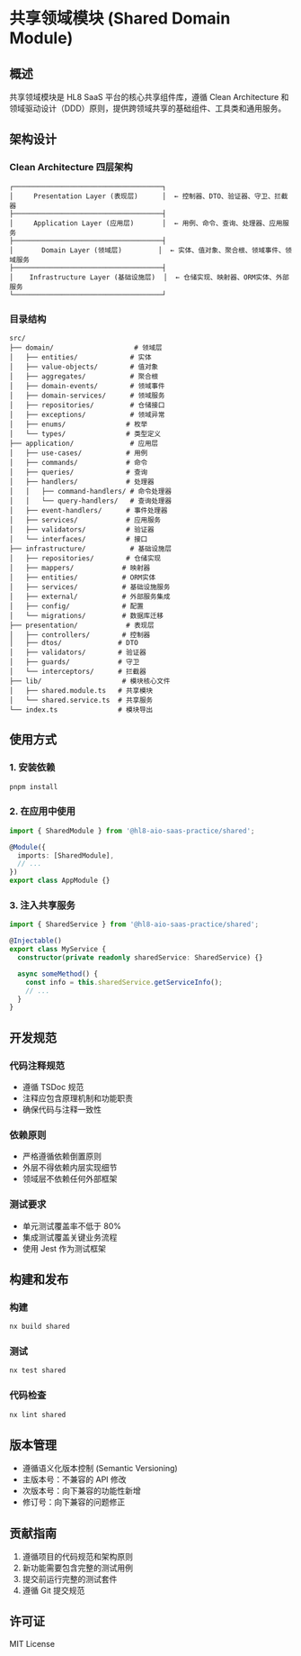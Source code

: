 # 共享领域模块 (Shared Domain Module)

## 概述

共享领域模块是 HL8 SaaS 平台的核心共享组件库，遵循 Clean Architecture 和领域驱动设计（DDD）原则，提供跨领域共享的基础组件、工具类和通用服务。

## 架构设计

### Clean Architecture 四层架构

```
┌─────────────────────────────────────┐
│     Presentation Layer (表现层)      │  ← 控制器、DTO、验证器、守卫、拦截器
├─────────────────────────────────────┤
│     Application Layer (应用层)       │  ← 用例、命令、查询、处理器、应用服务
├─────────────────────────────────────┤
│       Domain Layer (领域层)         │  ← 实体、值对象、聚合根、领域事件、领域服务
├─────────────────────────────────────┤
│    Infrastructure Layer (基础设施层)  │  ← 仓储实现、映射器、ORM实体、外部服务
└─────────────────────────────────────┘
```

### 目录结构

```
src/
├── domain/                    # 领域层
│   ├── entities/             # 实体
│   ├── value-objects/        # 值对象
│   ├── aggregates/           # 聚合根
│   ├── domain-events/        # 领域事件
│   ├── domain-services/      # 领域服务
│   ├── repositories/         # 仓储接口
│   ├── exceptions/           # 领域异常
│   ├── enums/               # 枚举
│   └── types/               # 类型定义
├── application/              # 应用层
│   ├── use-cases/           # 用例
│   ├── commands/            # 命令
│   ├── queries/             # 查询
│   ├── handlers/            # 处理器
│   │   ├── command-handlers/ # 命令处理器
│   │   └── query-handlers/   # 查询处理器
│   ├── event-handlers/      # 事件处理器
│   ├── services/            # 应用服务
│   ├── validators/          # 验证器
│   └── interfaces/          # 接口
├── infrastructure/           # 基础设施层
│   ├── repositories/        # 仓储实现
│   ├── mappers/            # 映射器
│   ├── entities/           # ORM实体
│   ├── services/           # 基础设施服务
│   ├── external/           # 外部服务集成
│   ├── config/             # 配置
│   └── migrations/         # 数据库迁移
├── presentation/            # 表现层
│   ├── controllers/        # 控制器
│   ├── dtos/              # DTO
│   ├── validators/        # 验证器
│   ├── guards/            # 守卫
│   └── interceptors/      # 拦截器
├── lib/                    # 模块核心文件
│   ├── shared.module.ts   # 共享模块
│   └── shared.service.ts  # 共享服务
└── index.ts               # 模块导出
```

## 使用方式

### 1. 安装依赖

```bash
pnpm install
```

### 2. 在应用中使用

```typescript
import { SharedModule } from '@hl8-aio-saas-practice/shared';

@Module({
  imports: [SharedModule],
  // ...
})
export class AppModule {}
```

### 3. 注入共享服务

```typescript
import { SharedService } from '@hl8-aio-saas-practice/shared';

@Injectable()
export class MyService {
  constructor(private readonly sharedService: SharedService) {}

  async someMethod() {
    const info = this.sharedService.getServiceInfo();
    // ...
  }
}
```

## 开发规范

### 代码注释规范

- 遵循 TSDoc 规范
- 注释应包含原理机制和功能职责
- 确保代码与注释一致性

### 依赖原则

- 严格遵循依赖倒置原则
- 外层不得依赖内层实现细节
- 领域层不依赖任何外部框架

### 测试要求

- 单元测试覆盖率不低于 80%
- 集成测试覆盖关键业务流程
- 使用 Jest 作为测试框架

## 构建和发布

### 构建

```bash
nx build shared
```

### 测试

```bash
nx test shared
```

### 代码检查

```bash
nx lint shared
```

## 版本管理

- 遵循语义化版本控制 (Semantic Versioning)
- 主版本号：不兼容的 API 修改
- 次版本号：向下兼容的功能性新增
- 修订号：向下兼容的问题修正

## 贡献指南

1. 遵循项目的代码规范和架构原则
2. 新功能需要包含完整的测试用例
3. 提交前运行完整的测试套件
4. 遵循 Git 提交规范

## 许可证

MIT License
